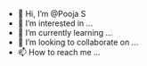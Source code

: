 - 👋 Hi, I’m @Pooja S
- 👀 I’m interested in ...
- 🌱 I’m currently learning ...
- 💞️ I’m looking to collaborate on ...
- 📫 How to reach me ...

<!---
Pooja S is a ✨ special ✨ repository because its `README.md` (this file) appears on your GitHub profile.
You can click the Preview link to take a look at your changes.
--->
